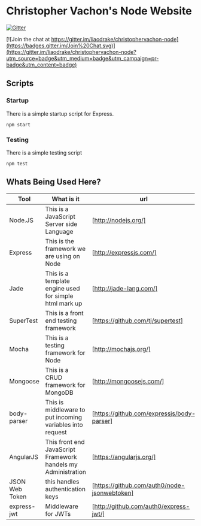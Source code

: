 Christopher Vachon's Node Website
=================================

[![Gitter](https://badges.gitter.im/Join%20Chat.svg)](https://gitter.im/liaodrake/christophervachon-node?utm_source=badge&utm_medium=badge&utm_campaign=pr-badge)

[![Join the chat at https://gitter.im/liaodrake/christophervachon-node](https://badges.gitter.im/Join%20Chat.svg)](https://gitter.im/liaodrake/christophervachon-node?utm_source=badge&utm_medium=badge&utm_campaign=pr-badge&utm_content=badge)

## Scripts
### Startup
There is a simple startup script for Express.
```shell
npm start
```
### Testing
There is a simple testing script
```shell
npm test
```

## Whats Being Used Here?

| Tool | What is it | url |
|------|------------|-----|
| Node.JS | This is a JavaScript Server side Language | [http://nodejs.org/] |
| Express | This is the framework we are using on Node | [http://expressjs.com/] |
| Jade | This is a template engine used for simple html mark up | [http://jade-lang.com/] |
| SuperTest | This is a front end testing framework | [https://github.com/tj/supertest] |
| Mocha | This is a testing framework for Node | [http://mochajs.org/] |
| Mongoose | This is a CRUD framework for MongoDB | [http://mongoosejs.com/] |
| body-parser | This is middleware to put incoming variables into request |  [https://github.com/expressjs/body-parser] |
| AngularJS | This front end JavaScript Framework handels my Administration | [https://angularjs.org/] |
| JSON Web Token | this handles authentication keys | [https://github.com/auth0/node-jsonwebtoken] |
| express-jwt | Middleware for JWTs | [http://github.com/auth0/express-jwt/] |
